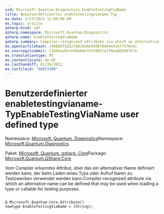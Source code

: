 ```yaml
---
uid: Microsoft.Quantum.Diagnostics.EnableTestingViaName
title: Benutzerdefinierter enabletestingvianame-Typ
ms.date: 1/23/2021 12:00:00 AM
ms.topic: article
qsharp.kind: udt
qsharp.namespace: Microsoft.Quantum.Diagnostics
qsharp.name: EnableTestingViaName
qsharp.summary: Compiler-recognized attribute via which an alternative name can be defined that may be used when loading a type or callable for testing purposes.
ms.openlocfilehash: c488b6f3d22fd0c6d4e950070464e914f757654c
ms.sourcegitcommit: 71605ea9cc630e84e7ef29027e1f0ea06299747e
ms.translationtype: MT
ms.contentlocale: de-DE
ms.lasthandoff: 01/26/2021
ms.locfileid: "98853380"
---
```

# <a name="enabletestingvianame-user-defined-type"></a><span data-ttu-id="e9bbb-102">Benutzerdefinierter enabletestingvianame-Typ</span><span class="sxs-lookup"><span data-stu-id="e9bbb-102">EnableTestingViaName user defined type</span></span>

<span data-ttu-id="e9bbb-103">Namespace: [Microsoft. Quantum. Diagnostics](xref:Microsoft.Quantum.Diagnostics)</span><span class="sxs-lookup"><span data-stu-id="e9bbb-103">Namespace: [Microsoft.Quantum.Diagnostics](xref:Microsoft.Quantum.Diagnostics)</span></span>

<span data-ttu-id="e9bbb-104">Paket: [Microsoft. Quantum. qsharp. Core](https://nuget.org/packages/Microsoft.Quantum.QSharp.Core)</span><span class="sxs-lookup"><span data-stu-id="e9bbb-104">Package: [Microsoft.Quantum.QSharp.Core](https://nuget.org/packages/Microsoft.Quantum.QSharp.Core)</span></span>


<span data-ttu-id="e9bbb-105">Vom Compiler erkanntes Attribut, über das ein alternativer Name definiert werden kann, der beim Laden eines Typs oder Aufruf baren zu Testzwecken verwendet werden kann.</span><span class="sxs-lookup"><span data-stu-id="e9bbb-105">Compiler-recognized attribute via which an alternative name can be defined that may be used when loading a type or callable for testing purposes.</span></span>

```qsharp

@ Microsoft.Quantum.Core.Attribute()
newtype EnableTestingViaName = (String);
```

